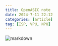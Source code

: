 ```yaml
---
title: OpenASIC note
date: 2024-7-11 22:12
categories: [article]
tag: [ISP, VPU, NPU]
---
```


![markdown](https://mp.weixin.qq.com/s/O5jkaCddgy9WVwVhmr4NXg)

